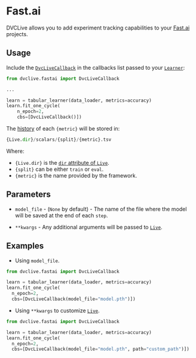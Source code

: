 # Fast.ai

DVCLive allows you to add experiment tracking capabilities to your
[Fast.ai](https://docs.fast.ai/) projects.

## Usage

Include the
[`DvcLiveCallback`](https://github.com/iterative/dvclive/blob/master/dvclive/fastai.py)
in the callbacks list passed to your
[`Learner`](https://docs.fast.ai/learner.html#Learner):

```python
from dvclive.fastai import DvcLiveCallback

...

learn = tabular_learner(data_loader, metrics=accuracy)
learn.fit_one_cycle(
    n_epoch=2,
    cbs=[DvcLiveCallback()])
```

The [history](/doc/dvclive/api-reference/live/log#step-updates) of each
`{metric}` will be stored in:

```py
{Live.dir}/scalars/{split}/{metric}.tsv
```

Where:

- `{Live.dir}` is the
  [`dir` attribute of `Live`](/doc/dvclive/api-reference/live#attributes).
- `{split}` can be either `train` or `eval`.
- `{metric}` is the name provided by the framework.

## Parameters

- `model_file` - (`None` by default) - The name of the file where the model will
  be saved at the end of each `step`.

- `**kwargs` - Any additional arguments will be passed to
  [`Live`](/docs/dvclive/api-reference/live).

## Examples

- Using `model_file`.

```python
from dvclive.fastai import DvcLiveCallback

learn = tabular_learner(data_loader, metrics=accuracy)
learn.fit_one_cycle(
  n_epoch=2,
  cbs=[DvcLiveCallback(model_file="model.pth")])
```

- Using `**kwargs` to customize [`Live`](/docs/dvclive/api-reference/live).

```python
from dvclive.fastai import DvcLiveCallback

learn = tabular_learner(data_loader, metrics=accuracy)
learn.fit_one_cycle(
  n_epoch=2,
  cbs=[DvcLiveCallback(model_file="model.pth", path="custom_path")])
```
